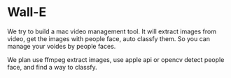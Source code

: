 Wall-E
======

We try to build a mac video management tool. It will extract images from video, get the images with people face, auto classfy them. So you can manage your voides by people faces.

We plan use ffmpeg extract images, use apple api or opencv detect people face, and find a way to classfy.
